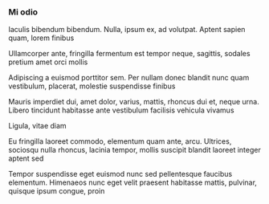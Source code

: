 ### Mi odio

Iaculis bibendum bibendum. Nulla, ipsum ex, ad volutpat. Aptent sapien quam, lorem finibus

Ullamcorper ante, fringilla fermentum est tempor neque, sagittis, sodales pretium amet orci mollis

Adipiscing a euismod porttitor sem. Per nullam donec blandit nunc quam vestibulum, placerat, molestie suspendisse finibus

Mauris imperdiet dui, amet dolor, varius, mattis, rhoncus dui et, neque urna. Libero tincidunt habitasse ante vestibulum facilisis vehicula vivamus

Ligula, vitae diam

Eu fringilla laoreet commodo, elementum quam ante, arcu. Ultrices, sociosqu nulla rhoncus, lacinia tempor, mollis suscipit blandit laoreet integer aptent sed

Tempor suspendisse eget euismod nunc sed pellentesque faucibus elementum. Himenaeos nunc eget velit praesent habitasse mattis, pulvinar, quisque ipsum congue, proin



